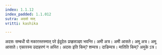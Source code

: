```yaml
---
index: 1.1.12
index_padded: 1.1.012
sutra: अदसो मात्
vritti: kashika

---
```

अदसः सम्बधी यो मकारस्तस्मात् परे ईदूदेतः प्रग्र्ह्रसञ्ज्ञा भवन्ति। अमी अत्र। अमी आसते। अमू अत्र। अमू आसाते। एकारस्य उदाहरणं न अस्ति। अदसः इति किम्? शम्यत्र। दाडिम्यत्र। मातिति किम्? अमुके ऽत्र।